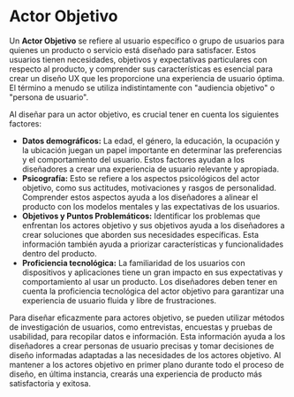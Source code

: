# Actor Objetivo

Un **Actor Objetivo** se refiere al usuario específico o grupo de usuarios para quienes un producto o servicio está diseñado para satisfacer. Estos usuarios tienen necesidades, objetivos y expectativas particulares con respecto al producto, y comprender sus características es esencial para crear un diseño UX que les proporcione una experiencia de usuario óptima. El término a menudo se utiliza indistintamente con "audiencia objetivo" o "persona de usuario".

Al diseñar para un actor objetivo, es crucial tener en cuenta los siguientes factores:

- **Datos demográficos:** La edad, el género, la educación, la ocupación y la ubicación juegan un papel importante en determinar las preferencias y el comportamiento del usuario. Estos factores ayudan a los diseñadores a crear una experiencia de usuario relevante y apropiada.
- **Psicografía:** Esto se refiere a los aspectos psicológicos del actor objetivo, como sus actitudes, motivaciones y rasgos de personalidad. Comprender estos aspectos ayuda a los diseñadores a alinear el producto con los modelos mentales y las expectativas de los usuarios.
- **Objetivos y Puntos Problemáticos:** Identificar los problemas que enfrentan los actores objetivo y sus objetivos ayuda a los diseñadores a crear soluciones que aborden sus necesidades específicas. Esta información también ayuda a priorizar características y funcionalidades dentro del producto.
- **Proficiencia tecnológica:** La familiaridad de los usuarios con dispositivos y aplicaciones tiene un gran impacto en sus expectativas y comportamiento al usar un producto. Los diseñadores deben tener en cuenta la proficiencia tecnológica del actor objetivo para garantizar una experiencia de usuario fluida y libre de frustraciones.

Para diseñar eficazmente para actores objetivo, se pueden utilizar métodos de investigación de usuarios, como entrevistas, encuestas y pruebas de usabilidad, para recopilar datos e información. Esta información ayuda a los diseñadores a crear personas de usuario precisas y tomar decisiones de diseño informadas adaptadas a las necesidades de los actores objetivo. Al mantener a los actores objetivo en primer plano durante todo el proceso de diseño, en última instancia, crearás una experiencia de producto más satisfactoria y exitosa.
